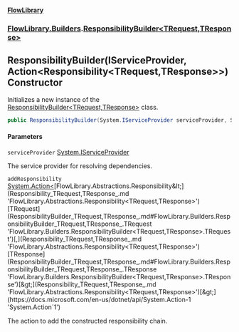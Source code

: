 #### [FlowLibrary](FlowLibrary.md 'FlowLibrary')
### [FlowLibrary.Builders](FlowLibrary.Builders.md 'FlowLibrary.Builders').[ResponsibilityBuilder&lt;TRequest,TResponse&gt;](ResponsibilityBuilder_TRequest,TResponse_.md 'FlowLibrary.Builders.ResponsibilityBuilder<TRequest,TResponse>')

## ResponsibilityBuilder(IServiceProvider, Action<Responsibility<TRequest,TResponse>>) Constructor

Initializes a new instance of the [ResponsibilityBuilder&lt;TRequest,TResponse&gt;](ResponsibilityBuilder_TRequest,TResponse_.md 'FlowLibrary.Builders.ResponsibilityBuilder<TRequest,TResponse>') class.

```csharp
public ResponsibilityBuilder(System.IServiceProvider serviceProvider, System.Action<FlowLibrary.Abstractions.Responsibility<TRequest,TResponse>> addResponsibility);
```
#### Parameters

<a name='FlowLibrary.Builders.ResponsibilityBuilder_TRequest,TResponse_.ResponsibilityBuilder(System.IServiceProvider,System.Action_FlowLibrary.Abstractions.Responsibility_TRequest,TResponse__).serviceProvider'></a>

`serviceProvider` [System.IServiceProvider](https://docs.microsoft.com/en-us/dotnet/api/System.IServiceProvider 'System.IServiceProvider')

The service provider for resolving dependencies.

<a name='FlowLibrary.Builders.ResponsibilityBuilder_TRequest,TResponse_.ResponsibilityBuilder(System.IServiceProvider,System.Action_FlowLibrary.Abstractions.Responsibility_TRequest,TResponse__).addResponsibility'></a>

`addResponsibility` [System.Action&lt;](https://docs.microsoft.com/en-us/dotnet/api/System.Action-1 'System.Action`1')[FlowLibrary.Abstractions.Responsibility&lt;](Responsibility_TRequest,TResponse_.md 'FlowLibrary.Abstractions.Responsibility<TRequest,TResponse>')[TRequest](ResponsibilityBuilder_TRequest,TResponse_.md#FlowLibrary.Builders.ResponsibilityBuilder_TRequest,TResponse_.TRequest 'FlowLibrary.Builders.ResponsibilityBuilder<TRequest,TResponse>.TRequest')[,](Responsibility_TRequest,TResponse_.md 'FlowLibrary.Abstractions.Responsibility<TRequest,TResponse>')[TResponse](ResponsibilityBuilder_TRequest,TResponse_.md#FlowLibrary.Builders.ResponsibilityBuilder_TRequest,TResponse_.TResponse 'FlowLibrary.Builders.ResponsibilityBuilder<TRequest,TResponse>.TResponse')[&gt;](Responsibility_TRequest,TResponse_.md 'FlowLibrary.Abstractions.Responsibility<TRequest,TResponse>')[&gt;](https://docs.microsoft.com/en-us/dotnet/api/System.Action-1 'System.Action`1')

The action to add the constructed responsibility chain.